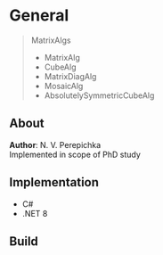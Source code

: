 # General

> MatrixAlgs
> - MatrixAlg
> - CubeAlg
> - MatrixDiagAlg
> - MosaicAlg
> - AbsolutelySymmetricCubeAlg

## About
**Author**: N. V. Perepichka  
Implemented in scope of PhD study  

## Implementation
* C#
* .NET 8

## Build